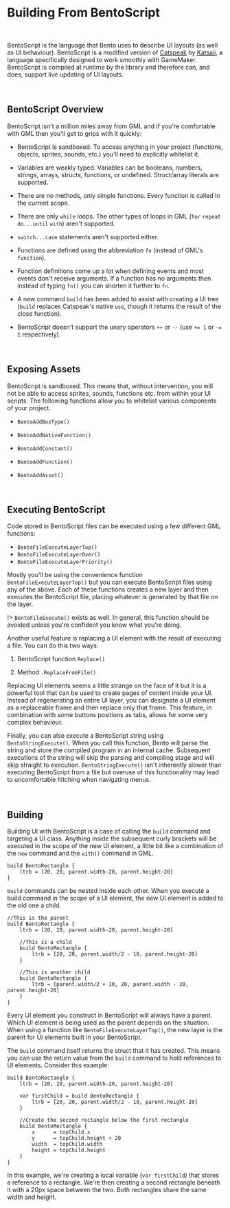 # Building From BentoScript

&nbsp;

BentoScript is the language that Bento uses to describe UI layouts (as well as UI behaviour). BentoScript is a modified version of [Catspeak]() by [Katsaii](), a language specifically designed to work smoothly with GameMaker. BentoScript is compiled at runtime by the library and therefore can, and does, support live updating of UI layouts.

&nbsp;

## BentoScript Overview

BentoScript isn't a million miles away from GML and if you're comfortable with GML then you'll get to grips with it quickly:

- BentoScript is sandboxed. To access anything in your project (functions, objects, sprites, sounds, etc.) you'll need to explicitly whitelist it.

- Variables are weakly typed. Variables can be booleans, numbers, strings, arrays, structs, functions, or undefined. Struct/array literals are supported.

- There are no methods, only simple functions. Every function is called in the current scope.

- There are only `while` loops. The other types of loops in GML (`for` `repeat` `do...until` `with`) aren't supported.

- `switch...case` statements aren't supported either.

- Functions are defined using the abbreviation `fn` (instead of GML's `function`).

- Function definitions come up a lot when defining events and most events don't receive arguments. If a function has no arguments then instead of typing `fn()` you can shorten it further to `fn`.

- A new command `build` has been added to assist with creating a UI tree (`build` replaces Catspeak's native `use`, though it returns the result of the close function).

- BentoScript doesn't support the unary operators `++` or `--` (use `+= 1` or `-= 1` respectively).

&nbsp;

## Exposing Assets

BentoScript is sandboxed. This means that, without intervention, you will not be able to access sprites, sounds, functions etc. from within your UI scripts. The following functions allow you to whitelist various components of your project.

- `BentoAddBoxType()`

- `BentoAddNativeFunction()`

- `BentoAddConstant()`

- `BentoAddFunction()`

- `BentoAddAsset()`

&nbsp;

## Executing BentoScript

Code stored in BentoScript files can be executed using a few different GML functions:

- `BentoFileExecuteLayerTop()`
- `BentoFileExecuteLayerOver()`
- `BentoFileExecuteLayerPriority()`

Mostly you'll be using the convenience function `BentoFileExecuteLayerTop()` but you can execute BentoScript files using any of the above. Each of these functions creates a new layer and then executes the BentoScript file, placing whatever is generated by that file on the layer.

!> `BentoFileExecute()` exists as well. In general, this function should be avoided unless you're confident you know what you're doing.

Another useful feature is replacing a UI element with the result of executing a file. You can do this two ways: 

1. BentoScript function `Replace()`

2. Method `.ReplaceFromFile()`

Replacing UI elements seems a little strange on the face of it but it is a powerful tool that can be used to create pages of content inside your UI. Instead of regenerating an entire UI layer, you can designate a UI element as a replaceable frame and then replace only that frame. This feature, in combination with some buttons positions as tabs, allows for some very complex behaviour.

Finally, you can also execute a BentoScript string using `BentoStringExecute()`. When you call this function, Bento will parse the string and store the compiled program in an internal cache. Subsequent executions of the string will skip the parsing and compiling stage and will skip straight to execution. `BentoStringExecute()` isn't inherently slower than executing BentoScript from a file but overuse of this functionality may lead to uncomfortable hitching when navigating menus.

&nbsp;

## Building

Building UI with BentoScript is a case of calling the `build` command and targeting a UI class. Anything inside the subsequent curly brackets will be executed in the scope of the new UI element, a little bit like a combination of the `new` command and the `with()` command in GML.

```
build BentoRectangle {
	ltrb = [20, 20, parent.width-20, parent.height-20]
}
```

`build` commands can be nested inside each other. When you execute a build command in the scope of a UI element, the new UI element is added to the old one a child.

```
//This is the parent
build BentoRectangle {
	ltrb = [20, 20, parent.width-20, parent.height-20]

	//This is a child
	build BentoRectangle {
		ltrb = [20, 20, parent.width/2 - 10, parent.height-20]
	}

	//This is another child
	build BentoRectangle {
		ltrb = [parent.width/2 + 10, 20, parent.width - 20, parent.height-20]
	}
}
```

Every UI element you construct in BentoScript will always have a parent. Which UI element is being used as the parent depends on the situation. When using a function like `BentoFileExecuteLayerTop()`, the new layer is the parent for UI elements built in your BentoScript.

The `build` command itself returns the struct that it has created. This means you can use the return value from the `build` command to hold references to UI elements. Consider this example:

```
build BentoRectangle {
	ltrb = [20, 20, parent.width-20, parent.height-20]

	var firstChild = build BentoRectangle {
		ltrb = [20, 20, parent.width/2 - 10, parent.height-20]
	}

	//Create the second rectangle below the first rectangle
	build BentoRectangle {
		x      = topChild.x
		y      = topChild.height + 20
		width  = topChild.width
		height = topChild.height
	}
}
```

In this example, we're creating a local variable (`var firstChild`) that stores a reference to a rectangle. We're then creating a second rectangle beneath it with a 20px space between the two. Both rectangles share the same width and height.